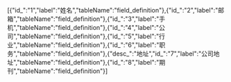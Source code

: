 [{"id_":"1","label":"姓名","tableName":"field_definition"},{"id_":"2","label":"邮箱","tableName":"field_definition"},{"id_":"3","label":"手机","tableName":"field_definition"},{"id_":"4","label":"公司","tableName":"field_definition"},{"id_":"5","label":"行业","tableName":"field_definition"},{"id_":"6","label":"职务","tableName":"field_definition"},{"desc_":"地址","id_":"7","label":"公司地址","tableName":"field_definition"},{"id_":"8","label":"期刊","tableName":"field_definition"}]